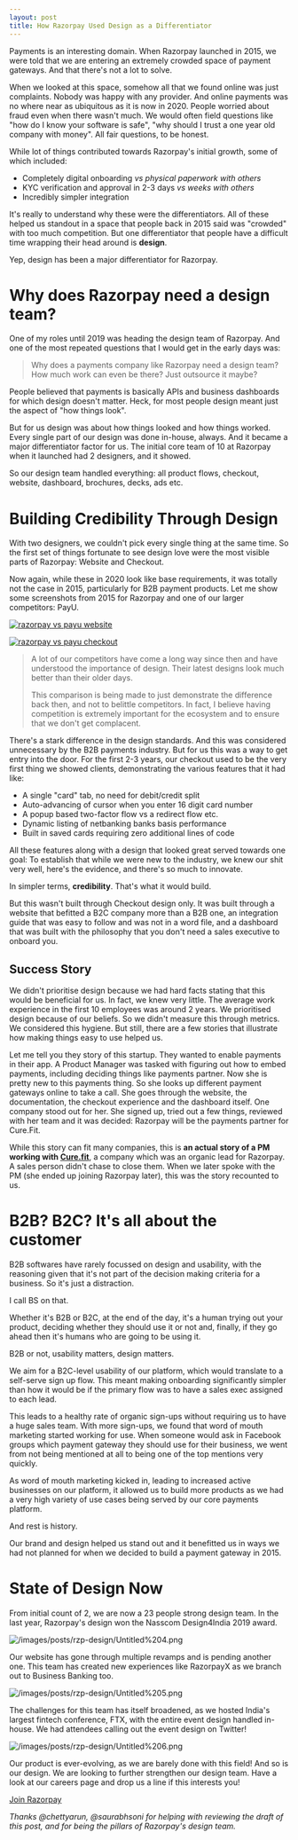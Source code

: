 ```yaml
---
layout: post
title: How Razorpay Used Design as a Differentiator
---
```

Payments is an interesting domain. When Razorpay launched in 2015, we were told that we are entering an extremely crowded space of payment gateways. And that there's not a lot to solve.

When we looked at this space, somehow all that we found online was just complaints. Nobody was happy with any provider. And online payments was no where near as ubiquitous as it is now in 2020. People worried about fraud even when there wasn't much. We would often field questions like "how do I know your software is safe", "why should I trust a one year old company with money". All fair questions, to be honest.

While lot of things contributed towards Razorpay's initial growth, some of which included:

- Completely digital onboarding *vs physical paperwork with others*
- KYC verification and approval in 2-3 days *vs weeks with others*
- Incredibly simpler integration

It's really to understand why these were the differentiators. All of these helped us standout in a space that people back in 2015 said was "crowded" with too much competition. But one differentiator that people have a difficult time wrapping their head around is **design**.

Yep, design has been a major differentiator for Razorpay.

# Why does Razorpay need a design team?

One of my roles until 2019 was heading the design team of Razorpay. And one of the most repeated questions that I would get in the early days was:

> Why does a payments company like Razorpay need a design team? How much work can even be there? Just outsource it maybe?

People believed that payments is basically APIs and business dashboards for which design doesn't matter. Heck, for most people design meant just the aspect of "how things look".

But for us design was about how things looked and how things worked. Every single part of our design was done in-house, always. And it became a major differentiator factor for us. The initial core team of 10 at Razorpay when it launched had 2 designers, and it showed.

So our design team handled everything: all product flows, checkout, website, dashboard, brochures, decks, ads etc.

# Building Credibility Through Design

With two designers, we couldn't pick every single thing at the same time. So the first set of things fortunate to see design love were the most visible parts of Razorpay: Website and Checkout.

Now again, while these in 2020 look like base requirements, it was totally not the case in 2015, particularly for B2B payment products. Let me show some screenshots from 2015 for Razorpay and one of our larger competitors: PayU.

[![razorpay vs payu website](/images/posts/rzp-design/website.jpg)](/images/posts/rzp-design/website.jpg)

[![razorpay vs payu checkout](/images/posts/rzp-design/checkout.jpg)](/images/posts/rzp-design/checkout.jpg)


> A lot of our competitors have come a long way since then and have understood the importance of design. Their latest designs look much better than their older days. 
>
> This comparison is being made to just demonstrate the difference back then, and not to belittle competitors. In fact, I believe having competition is extremely important for the ecosystem and to ensure that we don't get complacent.

There's a stark difference in the design standards. And this was considered unnecessary by the B2B payments industry. But for us this was a way to get entry into the door. For the first 2-3 years, our checkout used to be the very first thing we showed clients, demonstrating the various features that it had like:

- A single "card" tab, no need for debit/credit split
- Auto-advancing of cursor when you enter 16 digit card number
- A popup based two-factor flow vs a redirect flow etc.
- Dynamic listing of netbanking banks basis performance
- Built in saved cards requiring zero additional lines of code

All these features along with a design that looked great served towards one goal: To establish that while we were new to the industry, we knew our shit very well, here's the evidence, and there's so much to innovate.

In simpler terms, **credibility**. That's what it would build.

But this wasn't built through Checkout design only. It was built through a website that befitted a B2C company more than a B2B one, an integration guide that was easy to follow and was not in a word file, and a dashboard that was built with the philosophy that you don't need a sales executive to onboard you.

## Success Story

We didn't prioritise design because we had hard facts stating that this would be beneficial for us. In fact, we knew very little. The average work experience in the first 10 employees was around 2 years. We prioritised design because of our beliefs. So we didn't measure this through metrics. We considered this hygiene. But still, there are a few stories that illustrate how making things easy to use helped us.

Let me tell you they story of this startup. They wanted to enable payments in their app. A Product Manager was tasked with figuring out how to embed payments, including deciding things like payments partner. Now she is pretty new to this payments thing. So she looks up different payment gateways online to take a call. She goes through the website, the documentation, the checkout experience and the dashboard itself. One company stood out for her. She signed up, tried out a few things, reviewed with her team and it was decided: Razorpay will be the payments partner for Cure.Fit.

While this story can fit many companies, this is **an actual story of a PM working with [Cure.fit](http://cure.fit)**, a company which was an organic lead for Razorpay. A sales person didn't chase to close them. When we later spoke with the PM (she ended up joining Razorpay later), this was the story recounted to us.

# B2B? B2C? It's all about the customer

B2B softwares have rarely focussed on design and usability, with the reasoning given that it's not part of the decision making criteria for a business. So it's just a distraction.

I call BS on that.

Whether it's B2B or B2C, at the end of the day, it's a human trying out your product, deciding whether they should use it or not and, finally, if they go ahead then it's humans who are going to be using it.

B2B or not, usability matters, design matters.

We aim for a B2C-level usability of our platform, which would translate to a self-serve sign up flow. This meant making onboarding significantly simpler than how it would be if the primary flow was to have a sales exec assigned to each lead. 

This leads to a healthy rate of organic sign-ups without requiring us to have a huge sales team. With more sign-ups, we found that word of mouth marketing started working for use. When someone would ask in Facebook groups which payment gateway they should use for their business, we went from not being mentioned at all to being one of the top mentions very quickly.

As word of mouth marketing kicked in, leading to increased active businesses on our platform, it allowed us to build more products as we had a very high variety of use cases being served by our core payments platform.

And rest is history.

Our brand and design helped us stand out and it benefitted us in ways we had not planned for when we decided to build a payment gateway in 2015.

# State of Design Now

From initial count of 2, we are now a 23 people strong design team. In the last year, Razorpay's design won the Nasscom Design4India 2019 award. 

![/images/posts/rzp-design/Untitled%204.png](/images/posts/rzp-design/twitter-award.png)

Our website has gone through multiple revamps and is pending another one. This team has created new experiences like RazorpayX as we branch out to Business Banking too.

![/images/posts/rzp-design/Untitled%205.png](/images/posts/rzp-design/razorpayx-home.png)

The challenges for this team has itself broadened, as we hosted India's largest fintech conference, FTX, with the entire event design handled in-house. We had attendees calling out the event design on Twitter!

![/images/posts/rzp-design/Untitled%206.png](/images/posts/rzp-design/ftx-design.png)

Our product is ever-evolving, as we are barely done with this field! And so is our design. We are looking to further strengthen our design team. Have a look at our careers page and drop us a line if this interests you!

[Join Razorpay](http://razorpay.com/jobs)

*Thanks @chettyarun, @saurabhsoni for helping with reviewing the draft of this post, and for being the pillars of Razorpay's design team.*
